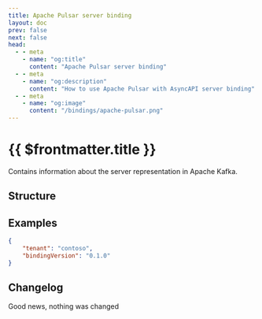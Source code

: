 ```yaml
---
title: Apache Pulsar server binding
layout: doc
prev: false
next: false
head:
  - - meta
    - name: "og:title"
      content: "Apache Pulsar server binding"
  - - meta
    - name: "og:description"
      content: "How to use Apache Pulsar with AsyncAPI server binding"
  - - meta
    - name: "og:image"
      content: "/bindings/apache-pulsar.png"
---
```


# {{ $frontmatter.title }}

Contains information about the server representation in Apache Kafka.

## Structure

<Json url="https://raw.githubusercontent.com/asyncapi/spec-json-schemas/master/bindings/pulsar/0.1.0/server.json"/>

## Examples

```json
{
    "tenant": "contoso",
    "bindingVersion": "0.1.0"
}
```

## Changelog

Good news, nothing was changed